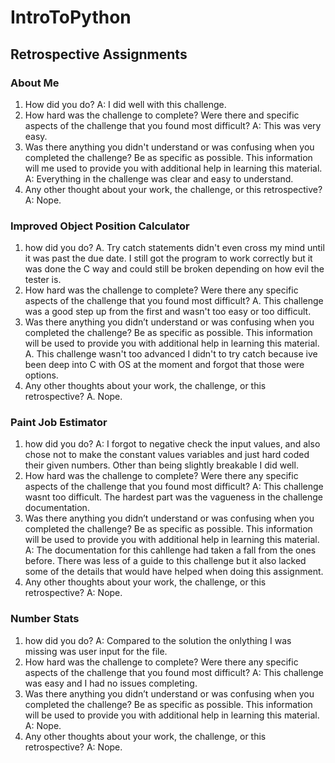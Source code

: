 # IntroToPython

## Retrospective Assignments
### About Me
1. How did you do?
A: I did well with this challenge.
2. How hard was the challenge to complete? Were there and specific aspects of the challenge that you found most difficult?
A: This was very easy.
3. Was there anything you didn't understand or was confusing when you completed the challenge? Be as specific as possible. This information will me used to provide you with additional help in learning this material.
A: Everything in the challenge was clear and easy to understand.
4. Any other thought about your work, the challenge, or this retrospective?
A: Nope.

### Improved Object Position Calculator
1. how did you do?
A. Try catch statements didn't even cross my mind until it was past the due date. I still got the program to work correctly but it was done the C way and could still be broken depending on how evil the tester is.
2. How hard was the challenge to complete? Were there any specific aspects of the challenge that you found most difficult?
A. This challenge was a good step up from the first and wasn't too easy or too difficult.
3. Was there anything you didn’t understand or was confusing when you completed the challenge? Be as specific as possible. This information will be used to provide you with additional help in learning this material.
A. This challenge wasn't too advanced I didn't to try catch because ive been deep into C with OS at the moment and forgot that those were options.
4. Any other thoughts about your work, the challenge, or this retrospective?
A. Nope.

### Paint Job Estimator
1. how did you do?
A: I forgot to negative check the input values, and also chose not to make the constant values variables and just hard coded their given numbers. Other than being slightly breakable I did well.
2. How hard was the challenge to complete? Were there any specific aspects of the challenge that you found most difficult?
A: This challenge wasnt too difficult. The hardest part was the vagueness in the challenge documentation.
3. Was there anything you didn’t understand or was confusing when you completed the challenge? Be as specific as possible. This information will be used to provide you with additional help in learning this material.
A: The documentation for this cahllenge had taken a fall from the ones before. There was less of a guide to this challenge but it also lacked some of the details that would have helped when doing this assignment.
4. Any other thoughts about your work, the challenge, or this retrospective?
A: Nope.

### Number Stats
1. how did you do?
A: Compared to the solution the onlything I was missing was user input for the file.
2. How hard was the challenge to complete? Were there any specific aspects of the challenge that you found most difficult?
A: This challenge was easy and I had no issues completing.
3. Was there anything you didn’t understand or was confusing when you completed the challenge? Be as specific as possible. This information will be used to provide you with additional help in learning this material.
A: Nope.
4. Any other thoughts about your work, the challenge, or this retrospective?
A: Nope.
